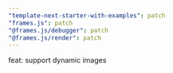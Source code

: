 ```yaml
---
"template-next-starter-with-examples": patch
"frames.js": patch
"@frames.js/debugger": patch
"@frames.js/render": patch
---
```


feat: support dynamic images
